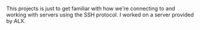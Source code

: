 This projects is just to get familiar with how we're connecting to and working with servers using the SSH protocol. I worked on a server provided by ALX.
